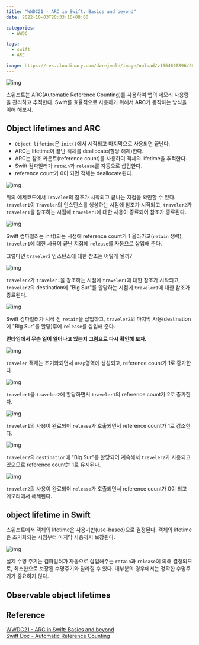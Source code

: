 ```yaml
---
title: "WWDC21 - ARC in Swift: Basics and beyond"
date: 2022-10-03T20:33:16+08:00

categories:
  - WWDC

tags:
  - swift
  - ARC

image: https://res.cloudinary.com/dwrejmale/image/upload/v1664800896/960x0_gtyc2h.png #the-creative-exchange-d2zvqp3fpro-unsplash.jpg
---
```


![img](post/swift/221003-1.png)

스위프트는 ARC(Automatic Reference Counting)를 사용하여 앱의 메모리 사용량을 관리하고 추적한다. Swift를 효율적으로 사용하기 위해서 ARC가 동작하는 방식을 이해 해보자.

## Object lifetimes and ARC

- `Object lifetime`은 `init()`에서 시작되고 마지막으로 사용되면 끝난다.
- ARC는 lifetime이 끝난 객체를 deallocate(할당 해제)한다.
- ARC는 참조 카운트(reference count)를 사용하여 객체의 lifetime을 추적한다.
- Swift 컴파일러가 `retain`과 `release`를 자동으로 삽입한다.
- reference count가 0이 되면 객체는 deallocate된다.

![img](post/swift/221003-2.png)

위의 예제코드에서 `Traveler`의 참조가 시작되고 끝나는 지점을 확인할 수 있다.
`traveler1`이 `Traveler`의 인스턴스를 생성하는 시점에 참조가 시작되고, `traveler2`가 `traveler1`을 참조하는 시점에 `traveler1`에 대한 사용이 종료되어 참조가 종료된다.

![img](post/swift/221003-3.png)

Swift 컴파일러는 init()되는 시점에 reference count가 1 올라가고(`retain` 생략),
`traveler1`에 대한 사용이 끝난 지점에 `release`를 자동으로 삽입해 준다.

그렇다면 `traveler2` 인스턴스에 대한 참조는 어떻게 될까?

![img](post/swift/221003-4.png)

`traveler2`가 `traveler1`을 참조하는 시점에 `traveler1`에 대한 참조가 시작되고, `traveler2`의 destination에 "Big Sur"를 할당하는 시점에 `traveler1`에 대한 참조가 종료된다.

![img](post/swift/221003-5.png)

Swift 컴파일러가 시작 전 `retain`을 삽입하고, `traveler2`의 마지막 사용(destination에 "Big Sur"를 할당)후에 `release`를 삽입해 준다.

**런타임에서 무슨 일이 일어나고 있는지 그림으로 다시 확인해 보자.**

![img](post/swift/221003-6.png)

`Traveler` 객체는 초기화되면서 `Heap`영역에 생성되고, reference count가 1로 증가한다.

![img](post/swift/221003-7.png)

`traveler1`을 `traveler2`에 할당하면서 `traveler1`의 reference count가 2로 증가한다.

![img](post/swift/221003-8.png)

`treveler1`의 사용이 완료되어 `release`가 호출되면서 reference count가 1로 감소한다.

![img](post/swift/221003-9.png)

`traveler2`의 `destination`에 "Big Sur"를 할당되어 계속해서 `treveler2`가 사용되고 있으므로 reference count는 1로 유지된다.

![img](post/swift/221003-10.png)

`traveler2`의 사용이 완료되어 `release`가 호출되면서 reference count가 0이 되고 메모리에서 해제된다.

## object lifetime in Swift

스위프트에서 객체의 lifetime은 사용기반(use-based)으로 결정된다. 객체의 lifetime은 초기화되는 시점부터 마지막 사용까지 보장된다.

![img](post/swift/221003-11.png)

실제 수명 주기는 컴파일러가 자동으로 삽입해주는 `retain`과 `release`에 의해 결정되므로, 최소한으로 보장된 수명주기와 달라질 수 있다. 대부분의 경우에서는 정확한 수명주기가 중요하지 않다.

## Observable object lifetimes

## Reference

[WWDC21 - ARC in Swift: Basics and beyond](https://developer.apple.com/videos/play/wwdc2021/10216/)  
[Swift Doc - Automatic Reference Counting
](https://docs.swift.org/swift-book/LanguageGuide/AutomaticReferenceCounting.html)
